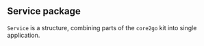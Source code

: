 ## Service package

`Service` is a structure, combining parts of the `core2go` kit into single application.